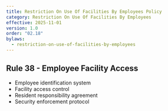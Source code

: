 ```yaml
---
title: Restriction On Use Of Facilities By Employees Policy
category: Restriction On Use Of Facilities By Employees
effective: 2025-11-01
version: 1.0
order: "02.18"
bylaws:
  - restriction-on-use-of-facilities-by-employees
---
```


## Rule 38 - Employee Facility Access

- Employee identification system
- Facility access control
- Resident responsibility agreement
- Security enforcement protocol
